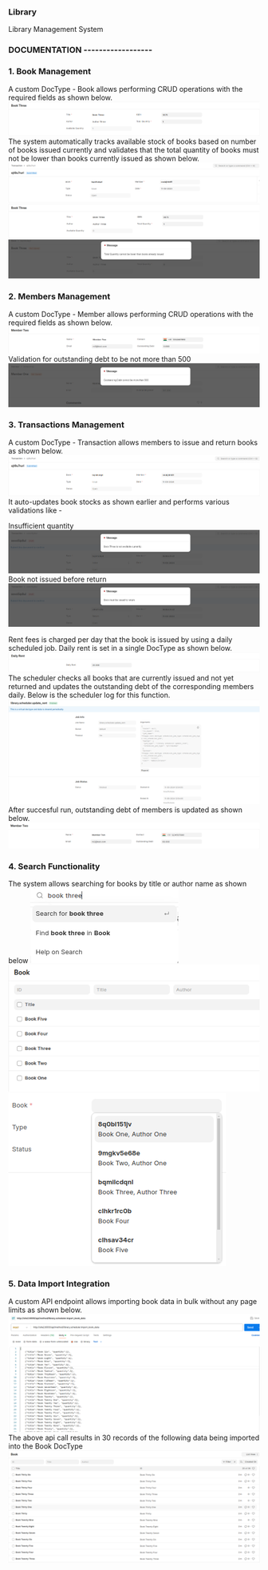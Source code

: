 ### Library

Library Management System

### DOCUMENTATION ------------------

### 1. Book Management

A custom DocType - Book allows performing CRUD operations with the required fields as shown below.
![Book](book.png)
The system automatically tracks available stock of books based on number of books issued currently and validates that the total quantity of books 
must not be lower than books currently issued as shown below.
![Transaction 1](transaction1.png)
![Updated Qty](updatedqty.png)
![Qty Error](qtyerror.png)

### 2. Members Management

A custom DocType - Member allows performing CRUD operations with the required fields as shown below.
![Member](member.png)
Validation for outstanding debt to be not more than 500
![Max Debt](maxdebt.png)

### 3. Transactions Management

A custom DocType - Transaction allows members to issue and return books as shown below.
![Transaction](transaction.png)
It auto-updates book stocks as shown earlier and performs various validations like -

Insufficient quantity 
![Insufficient Qty](insufficientqty.png)
Book not issued before return
![Not Issued](notissued.png)

Rent fees is charged per day that the book is issued by using a daily scheduled job. Daily rent is set in a single DocType as shown below.
![Daily Rent](dailyrent.png)
The scheduler checks all books that are currently issued and not yet returned and updates the outstanding debt of the corresponding members
daily. Below is the scheduler log for this function.
![Scheduler](scheduler.png)
After succesful run, outstanding debt of members is updated as shown below.
![New Debt](newdebt.png)

### 4. Search Functionality

The system allows searching for books by title or author name as shown below
![Search One](search1.png)
![Search Two](search2.png)
![Search Three](search3.png)

### 5. Data Import Integration

A custom API endpoint allows importing book data in bulk without any page limits as shown below.
![API Call](apicall.png)
The above api call results in 30 records of the following data being imported into the Book DocType
![Imported](imported.png)
